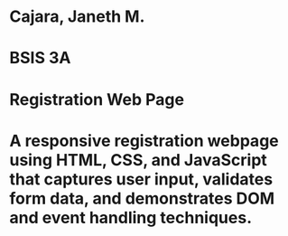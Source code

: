 # Cajara, Janeth M.
# BSIS 3A

# Registration Web Page


# A responsive registration webpage using HTML, CSS, and JavaScript that captures user input, validates form data, and demonstrates DOM and event handling techniques.
